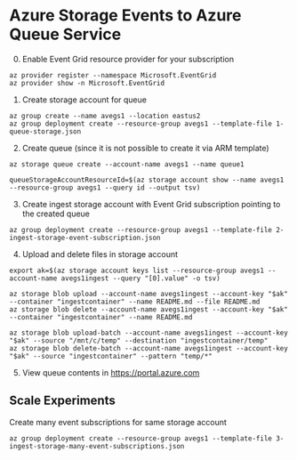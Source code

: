 # Azure Storage Events to Azure Queue Service

0. Enable Event Grid resource provider for your subscription
```
az provider register --namespace Microsoft.EventGrid
az provider show -n Microsoft.EventGrid
```
1. Create storage account for queue
```
az group create --name avegs1 --location eastus2
az group deployment create --resource-group avegs1 --template-file 1-queue-storage.json
```
2. Create queue (since it is not possible to create it via ARM template)
```
az storage queue create --account-name avegs1 --name queue1

queueStorageAccountResourceId=$(az storage account show --name avegs1 --resource-group avegs1 --query id --output tsv)
```
3. Create ingest storage account with Event Grid subscription pointing to the created queue
```
az group deployment create --resource-group avegs1 --template-file 2-ingest-storage-event-subscription.json
```
4. Upload and delete files in storage account
```
export ak=$(az storage account keys list --resource-group avegs1 --account-name avegs1ingest --query "[0].value" -o tsv)

az storage blob upload --account-name avegs1ingest --account-key "$ak" --container "ingestcontainer" --name README.md --file README.md
az storage blob delete --account-name avegs1ingest --account-key "$ak" --container "ingestcontainer" --name README.md

az storage blob upload-batch --account-name avegs1ingest --account-key "$ak" --source "/mnt/c/temp" --destination "ingestcontainer/temp"
az storage blob delete-batch --account-name avegs1ingest --account-key "$ak" --source "ingestcontainer" --pattern "temp/*"
```
5. View queue contents in https://portal.azure.com

## Scale Experiments

Create many event subscriptions for same storage account
```
az group deployment create --resource-group avegs1 --template-file 3-ingest-storage-many-event-subscriptions.json
```
